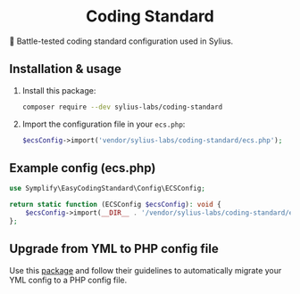 <h1 align="center">
    Coding Standard
</h1>

:1st_place_medal: Battle-tested coding standard configuration used in Sylius.

## Installation & usage

1. Install this package:

    ```bash
    composer require --dev sylius-labs/coding-standard
    ```
    
2. Import the configuration file in your `ecs.php`:

    ```php
    $ecsConfig->import('vendor/sylius-labs/coding-standard/ecs.php');
    ```
   
## Example config (ecs.php)

```php
use Symplify\EasyCodingStandard\Config\ECSConfig;

return static function (ECSConfig $ecsConfig): void {
    $ecsConfig->import(__DIR__ . '/vendor/sylius-labs/coding-standard/ecs.php');
};
```

## Upgrade from YML to PHP config file

Use this [package](https://github.com/symplify/config-transformer) and follow their guidelines
to automatically migrate your YML config to a PHP config file.

